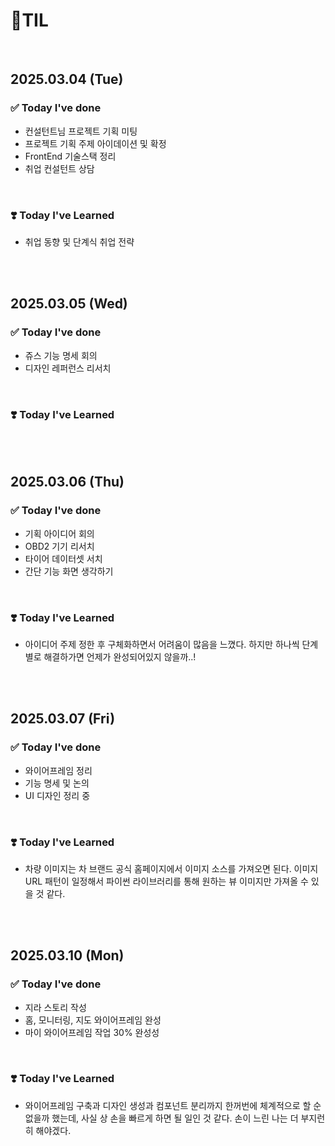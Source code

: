 # 📝TIL

<br>

## 2025.03.04 (Tue)

### ✅ Today I've done

- 컨설턴트님 프로젝트 기획 미팅 
- 프로젝트 기획 주제 아이데이션 및 확정 
- FrontEnd 기술스택 정리
- 취업 컨설턴트 상담 

<br>

### ❣️ Today I've Learned

- 취업 동향 및 단계식 취업 전략 

<br>
<br>

## 2025.03.05 (Wed)

### ✅ Today I've done

- 쥬스 기능 명세 회의
- 디자인 레퍼런스 리서치

<br>

### ❣️ Today I've Learned


<br>
<br>

## 2025.03.06 (Thu)

### ✅ Today I've done

- 기획 아이디어 회의
- OBD2 기기 리서치
- 타이어 데이터셋 서치
- 간단 기능 화면 생각하기

<br>

### ❣️ Today I've Learned

- 아이디어 주제 정한 후 구체화하면서 어려움이 많음을 느꼈다. 하지만 하나씩 단계별로 해결하가면 언제가 완성되어있지 않을까..!

<br>
<br>

## 2025.03.07 (Fri)

### ✅ Today I've done

- 와이어프레임 정리
- 기능 명세 및 논의
- UI 디자인 정리 중 

<br>

### ❣️ Today I've Learned

- 차량 이미지는 차 브랜드 공식 홈페이지에서 이미지 소스를 가져오면 된다. 이미지 URL 패턴이 일정해서 파이썬 라이브러리를 통해 원하는 뷰 이미지만 가져올 수 있을 것 같다. 

<br>
<br>

## 2025.03.10 (Mon)

### ✅ Today I've done

- 지라 스토리 작성
- 홈, 모니터링, 지도 와이어프레임 완성
- 마이 와이어프레임 작업 30% 완성성
<br>

### ❣️ Today I've Learned

- 와이어프레임 구축과 디자인 생성과 컴포넌트 분리까지 한꺼번에 체계적으로 할 순 없을까 했는데, 사실 상 손을 빠르게 하면 될 일인 것 같다. 손이 느린 나는 더 부지런히 해야겠다.

<br>
<br>


